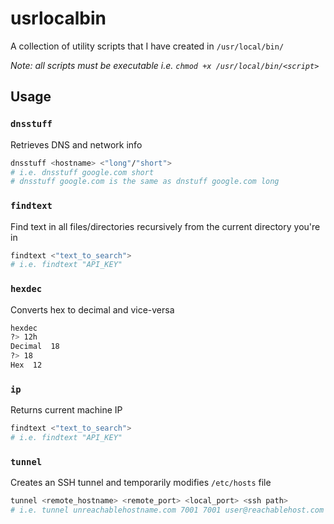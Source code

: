 # usrlocalbin

A collection of utility scripts that I have created in `/usr/local/bin/`

*Note: all scripts must be executable i.e. `chmod +x /usr/local/bin/<script>`*

## Usage

### `dnsstuff`
Retrieves DNS and network info
```bash
dnsstuff <hostname> <"long"/"short">
# i.e. dnsstuff google.com short
# dnsstuff google.com is the same as dnstuff google.com long
```

### `findtext`
Find text in all files/directories recursively from the current directory you're in
```bash
findtext <"text_to_search">
# i.e. findtext "API_KEY"
```

### `hexdec`
Converts hex to decimal and vice-versa
```bash
hexdec
?> 12h
Decimal  18
?> 18
Hex  12
```

### `ip`
Returns current machine IP
```bash
findtext <"text_to_search">
# i.e. findtext "API_KEY"
```


### `tunnel`
Creates an SSH tunnel and temporarily modifies `/etc/hosts` file
```bash
tunnel <remote_hostname> <remote_port> <local_port> <ssh path>
# i.e. tunnel unreachablehostname.com 7001 7001 user@reachablehost.com
```
